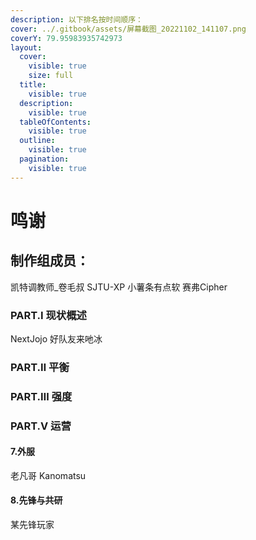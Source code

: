 ```yaml
---
description: 以下排名按时间顺序：
cover: ../.gitbook/assets/屏幕截图_20221102_141107.png
coverY: 79.95983935742973
layout:
  cover:
    visible: true
    size: full
  title:
    visible: true
  description:
    visible: true
  tableOfContents:
    visible: true
  outline:
    visible: true
  pagination:
    visible: true
---
```


# 鸣谢

## 制作组成员：

凯特调教师\_卷毛叔  SJTU-XP  小薯条有点软  赛弗Cipher

###

### PART.I  现状概述

NextJojo 好队友来吔冰



### PART.Ⅱ 平衡



### PART.Ⅲ 强度





### PART.Ⅴ 运营

#### 7.外服

老凡哥  Kanomatsu



#### 8.先锋与共研

某先锋玩家

